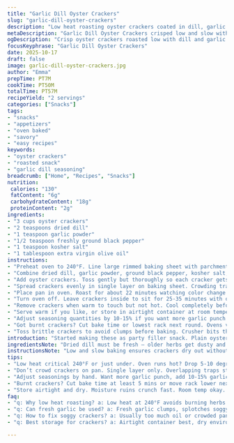 ```yaml
---
title: "Garlic Dill Oyster Crackers"
slug: "garlic-dill-oyster-crackers"
description: "Low heat roasting oyster crackers coated in dill, garlic powder, olive oil, salt, and pepper for a savory snack. Toss, bake slow to keep crunch without burning. Let rest in warm oven after switching off to deepen flavor. Store airtight to keep crisp. Adjust seasoning or swap dill for fresh herbs to change profile. Timing flexible based on visual cues and aroma. Easy fix when guests drop by or craving quick snack. Relies on smell and color, not just minutes. Oil helps spices cling, prevents dryness. Salt balances dill’s brightness. Pepper adds bite. Garlic powder best for even flavor distribution over fresh garlic. Simple pantry ingredients. Transform plain crackers to snack worthy of beer night."
metaDescription: "Garlic Dill Oyster Crackers crisped low and slow with garlic powder, dill, olive oil, and salt. Rested to perfect crunch with subtle herb aroma. Great snack fix."
ogDescription: "Crisp oyster crackers roasted low with dill and garlic powder. Slow bake plus rest in off oven seals crunch and boosts aroma in every bite."
focusKeyphrase: "Garlic Dill Oyster Crackers"
date: 2025-10-17
draft: false
image: garlic-dill-oyster-crackers.jpg
author: "Emma"
prepTime: PT7M
cookTime: PT50M
totalTime: PT57M
recipeYield: "2 servings"
categories: ["Snacks"]
tags:
- "snacks"
- "appetizers"
- "oven baked"
- "savory"
- "easy recipes"
keywords:
- "oyster crackers"
- "roasted snack"
- "garlic dill seasoning"
breadcrumb: ["Home", "Recipes", "Snacks"]
nutrition: 
 calories: "130"
 fatContent: "6g"
 carbohydrateContent: "18g"
 proteinContent: "2g"
ingredients:
- "3 cups oyster crackers"
- "2 teaspoons dried dill"
- "1 teaspoon garlic powder"
- "1/2 teaspoon freshly ground black pepper"
- "1 teaspoon kosher salt"
- "1 tablespoon extra virgin olive oil"
instructions:
- "Preheat oven to 240°F. Line large rimmed baking sheet with parchment to avoid sticking and for faster cleanup."
- "Combine dried dill, garlic powder, ground black pepper, kosher salt, and olive oil in medium bowl. Stir until uniform paste forms."
- "Add oyster crackers. Toss gently but thoroughly so each cracker gets light but complete coating. Avoid crushing crackers."
- "Spread crackers evenly in single layer on baking sheet. Crowding traps steam, makes soggy crackers."
- "Place pan in oven. Roast for about 22 minutes watching color change. Crackers will remain pale with slight golden hints on edges. Smell should shift from raw spice to baked herbs and garlic."
- "Turn oven off. Leave crackers inside to sit for 25-35 minutes with oven door closed. They crisp up as residual heat dries them further without browning more."
- "Remove crackers when warm to touch but not hot. Cool completely before storing. Soggy or warm containers trap moisture, ruin crunch."
- "Serve warm if you like, or store in airtight container at room temperature. Keeps well for at least 3 weeks if dry and sealed."
- "Adjust seasoning quantities by 10-15% if you want more garlic punch or dill aroma. Substitute dried parsley for dill for a twist. Olive oil can be swapped for avocado or sunflower oil mild alternative."
- "Got burnt crackers? Cut bake time or lowest rack next round. Ovens vary. Watch first batch closely."
- "Toss brittle crackers to avoid clumps before baking. Crusher bits throw the texture off."
introduction: "Started making these as party filler snack. Plain oyster crackers lacked punch, so hit them with garlic, dill, and oil. At first, baked too hot, burnt edges, lost crisp. Dropped oven temp to low. Now slow bake and rest in off oven delivers light golden color and better crunch. The smell fills kitchen with herbaceous garlic aroma. Tossing crackers evenly critical. Too much oil= soggy. Not enough oil= bland. Also learned to watch visual cues, not just time. Pale golden edges tell me when they’re almost done. Subtle aroma shift signals flavor development. A snack that’s easy, fast, changes with what’s on hand. Ideal for last-minute appetizers or beer nights. Tried various herbs--thyme, parsley, but dill’s punch stands out most. Always by the oven, sniffing, checking textures, adjusting as needed."
ingredientsNote: "Dried dill must be fresh — older herbs get dusty and lose flavor. Garlic powder works better than fresh garlic for even seasoning and avoiding soggy bits stuck on crackers. Use extra virgin olive oil for flavor, but mild oils like avocado or sunflower are fine in pinch. Salt brings out the herb notes; kosher salt preferred because it distributes evenly without over salting. Pepper adds subtle heat and depth. Adjust quantities if you want stronger flavors, but don’t overdo oil or crackers turn limp. Oyster crackers are preferred for their size and crunch; substitutes like saltines won’t behave same but can be used in emergency. Keep all seasonings dry and check for clumps before tossing for most even coating. Using parchment saves you scraping burnt herbs off the pan later."
instructionsNote: "Low and slow baking ensures crackers dry out without burning or turning too dark. 240°F is low enough; if your oven runs hot cut back 5-10 degrees. Toss crackers gently to coat but avoid breakage—too rough and you’ll have crumbs hiding in the batch. Spread evenly, no overlapping or they steam and soften. The ‘off oven rest’ step is crucial—carryover heat crisps crackers further without more browning. Visual cues trump clock: look for just-starting-to-brown edges, smell shift from raw to baked herbs, texture that’s firm but breaking cleanly. Store only when fully cooled or moisture gets trapped making crackers chewy. Airtight container plus dry spot keeps them fresh weeks. Tried freezing leftovers; texture suffers so not worth it. If you want twist, swap dill for parsley or add a pinch of smoked paprika for warmth. Patience here beats rushing—flavor builds slowly, not fast."
tips:
- "Low heat critical 240°F or just under. Oven runs hot? Drop 5-10 degrees. Keeps crackers pale golden, not burnt. Watch edges color, subtle shift to brown signals almost done. Smell changes from raw spice to baked herbs; sniff often. Toss gently but well-coat every cracker. Too rough, breaks crackers. Too soft toss, uneven coating. Dry spices work best. Fresh garlic makes soggy clumps; garlic powder spreads uniformly. Olive oil binds flavor, but swap avocado or sunflower in pinch for milder taste or allergy."
- "Don’t crowd crackers on pan. Single layer only. Overlapping traps steam, softens crackers not crisp. Use parchment for cleanup, saves scrubbing burnt bits. After roasting, turn off oven and leave crackers in closed oven 25-35 mins. Residual heat dries further without added browning. This rest step delivers crunch. Removing too early? Crackers chew or limp. Wait till warm but not hot to handle or bag—warm traps moisture. Cool fully before storage to keep texture tight."
- "Adjust seasonings by hand. Want more garlic punch, add 10-15% garlic powder. Diluted dill? Swap parsley dry herb instead. Consider smoked paprika pinch for warmth twist but keep dry. Salt distributes best kosher type, avoids hot spots. Black pepper adds subtle bite; freshly ground preferred. Beware liquid oil overdo makes crackers soggy. Balance oil minimum to coat. Too little oil? Taste flat. Too much? Texture ruins. Oyster crackers preferred for size crunch and batch performance. Saltine substitute only emergency; texture off."
- "Burnt crackers? Cut bake time at least 5 mins or move rack lower next batch. Oven hot spots vary. Watch color/texture over minutes. Toss brittle crackers beforehand. Sticky bits make clumps, uneven coating. Use dry ingredients. Avoid fresh herbs that release moisture or fresh garlic wet spots that burn. Baking long low heat lets flavor build slow, not fast. Rushed bake ruins crispness and aroma. Visual and smell beats timer every time. Crackers just-starting-to-brown edges with herbaceous baked garlic scent is endgame signal."
- "Store airtight and dry. Moisture ruins crunch fast. Room temp okay. Soggy containers trap damp air. Not worth freezing leftovers; texture not same. Retains crunch best freshly baked plus day or two. Parchment-lined pan keeps batch clean, no stuck bits. Adjust herbs seasonings freely; try thyme or parsley if dill not on hand but dill punches flavor higher. Oil swaps mild oils easily. Saltines or other crackers work but change bake behavior. Always chill mentally, slow and steady for better texture and flavor."
faq:
- "q: Why low heat roasting? a: Low heat at 240°F avoids burning herbs. High heat darkens crackers too fast, burns edges, not dry enough inside. Smell shifts from raw to baked herbs tell when done. Oven varies, so smell and color help more than clock. Resting in off oven finishes drying and crisps without overcooking."
- "q: Can fresh garlic be used? a: Fresh garlic clumps, splotches soggy bits on crackers. Garlic powder spreads evenly and dries with oil coating. If fresh garlic needed, mince fine, toss then pat cracker dry fast but risk uneven flavor. Powder gives consistent distribution, prevents hot spots and moisture traps."
- "q: How to fix soggy crackers? a: Usually too much oil or crowded pan causing steam trap. Spread in single layer, no overlap. Cut oil slightly. After baking, leave crackers in warm oven off 25-35 mins to let residual heat dry better. If soggy stored warm, moisture trapped kills crunch fast."
- "q: Best storage for crackers? a: Airtight container best, dry environment crucial. Room temp fine up to 3 weeks if sealed and dry. Avoid plastic bags storing warm crackers—moisture plus heat ruins texture. Freezing changes crunch, not recommended. Cool fully before bagging for storage. Parchment liner helps keep crumbs separated."

---
```

